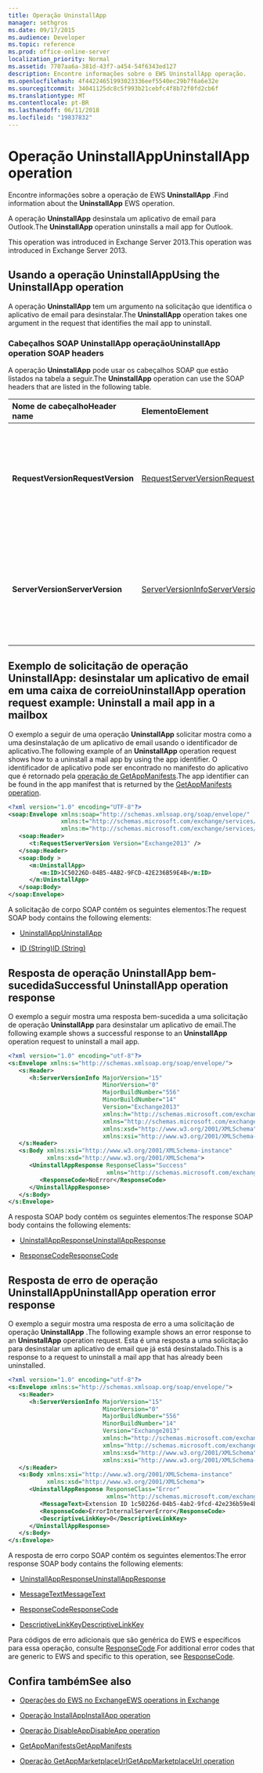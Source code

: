 ```yaml
---
title: Operação UninstallApp
manager: sethgros
ms.date: 09/17/2015
ms.audience: Developer
ms.topic: reference
ms.prod: office-online-server
localization_priority: Normal
ms.assetid: 7707aa6a-381d-43f7-a454-54f6343ed127
description: Encontre informações sobre o EWS UninstallApp operação.
ms.openlocfilehash: 4f44224651993023336eef5540ec29b7f6a6e32e
ms.sourcegitcommit: 34041125dc8c5f993b21cebfc4f8b72f0fd2cb6f
ms.translationtype: MT
ms.contentlocale: pt-BR
ms.lasthandoff: 06/11/2018
ms.locfileid: "19837832"
---
```

# <a name="uninstallapp-operation"></a><span data-ttu-id="2ab64-103">Operação UninstallApp</span><span class="sxs-lookup"><span data-stu-id="2ab64-103">UninstallApp operation</span></span>

<span data-ttu-id="2ab64-104">Encontre informações sobre a operação de EWS **UninstallApp** .</span><span class="sxs-lookup"><span data-stu-id="2ab64-104">Find information about the **UninstallApp** EWS operation.</span></span> 
  
<span data-ttu-id="2ab64-105">A operação **UninstallApp** desinstala um aplicativo de email para Outlook.</span><span class="sxs-lookup"><span data-stu-id="2ab64-105">The **UninstallApp** operation uninstalls a mail app for Outlook.</span></span> 
  
<span data-ttu-id="2ab64-106">This operation was introduced in Exchange Server 2013.</span><span class="sxs-lookup"><span data-stu-id="2ab64-106">This operation was introduced in Exchange Server 2013.</span></span>
  
## <a name="using-the-uninstallapp-operation"></a><span data-ttu-id="2ab64-107">Usando a operação UninstallApp</span><span class="sxs-lookup"><span data-stu-id="2ab64-107">Using the UninstallApp operation</span></span>

<span data-ttu-id="2ab64-108">A operação **UninstallApp** tem um argumento na solicitação que identifica o aplicativo de email para desinstalar.</span><span class="sxs-lookup"><span data-stu-id="2ab64-108">The **UninstallApp** operation takes one argument in the request that identifies the mail app to uninstall.</span></span> 
  
### <a name="uninstallapp-operation-soap-headers"></a><span data-ttu-id="2ab64-109">Cabeçalhos SOAP UninstallApp operação</span><span class="sxs-lookup"><span data-stu-id="2ab64-109">UninstallApp operation SOAP headers</span></span>

<span data-ttu-id="2ab64-110">A operação **UninstallApp** pode usar os cabeçalhos SOAP que estão listados na tabela a seguir.</span><span class="sxs-lookup"><span data-stu-id="2ab64-110">The **UninstallApp** operation can use the SOAP headers that are listed in the following table.</span></span> 
  
|<span data-ttu-id="2ab64-111">**Nome de cabeçalho**</span><span class="sxs-lookup"><span data-stu-id="2ab64-111">**Header name**</span></span>|<span data-ttu-id="2ab64-112">**Elemento**</span><span class="sxs-lookup"><span data-stu-id="2ab64-112">**Element**</span></span>|<span data-ttu-id="2ab64-113">**Descrição**</span><span class="sxs-lookup"><span data-stu-id="2ab64-113">**Description**</span></span>|
|:-----|:-----|:-----|
|<span data-ttu-id="2ab64-114">**RequestVersion**</span><span class="sxs-lookup"><span data-stu-id="2ab64-114">**RequestVersion**</span></span> <br/> |[<span data-ttu-id="2ab64-115">RequestServerVersion</span><span class="sxs-lookup"><span data-stu-id="2ab64-115">RequestServerVersion</span></span>](requestserverversion.md) <br/> |<span data-ttu-id="2ab64-116">Identifica a versão do esquema para a solicitação de operação.</span><span class="sxs-lookup"><span data-stu-id="2ab64-116">Identifies the schema version for the operation request.</span></span> <span data-ttu-id="2ab64-117">Este cabeçalho é aplicável a uma solicitação.</span><span class="sxs-lookup"><span data-stu-id="2ab64-117">This header is applicable to a request.</span></span>  <br/> |
|<span data-ttu-id="2ab64-118">**ServerVersion**</span><span class="sxs-lookup"><span data-stu-id="2ab64-118">**ServerVersion**</span></span> <br/> |[<span data-ttu-id="2ab64-119">ServerVersionInfo</span><span class="sxs-lookup"><span data-stu-id="2ab64-119">ServerVersionInfo</span></span>](serverversioninfo.md) <br/> |<span data-ttu-id="2ab64-120">Identifica a versão do servidor que respondeu à solicitação.</span><span class="sxs-lookup"><span data-stu-id="2ab64-120">Identifies the version of the server that responded to the request.</span></span> <span data-ttu-id="2ab64-121">Este cabeçalho é aplicável a uma resposta.</span><span class="sxs-lookup"><span data-stu-id="2ab64-121">This header is applicable to a response.</span></span>  <br/> |
   
## <a name="uninstallapp-operation-request-example-uninstall-a-mail-app-in-a-mailbox"></a><span data-ttu-id="2ab64-122">Exemplo de solicitação de operação UninstallApp: desinstalar um aplicativo de email em uma caixa de correio</span><span class="sxs-lookup"><span data-stu-id="2ab64-122">UninstallApp operation request example: Uninstall a mail app in a mailbox</span></span>

<span data-ttu-id="2ab64-123">O exemplo a seguir de uma operação **UninstallApp** solicitar mostra como a uma desinstalação de um aplicativo de email usando o identificador de aplicativo.</span><span class="sxs-lookup"><span data-stu-id="2ab64-123">The following example of an **UninstallApp** operation request shows how to a uninstall a mail app by using the app identifier.</span></span> <span data-ttu-id="2ab64-124">O identificador de aplicativo pode ser encontrado no manifesto do aplicativo que é retornado pela [operação de GetAppManifests](getappmanifests-operation.md).</span><span class="sxs-lookup"><span data-stu-id="2ab64-124">The app identifier can be found in the app manifest that is returned by the [GetAppManifests operation](getappmanifests-operation.md).</span></span>
  
```XML
<?xml version="1.0" encoding="UTF-8"?>
<soap:Envelope xmlns:soap="http://schemas.xmlsoap.org/soap/envelope/"
               xmlns:t="http://schemas.microsoft.com/exchange/services/2006/types"
               xmlns:m="http://schemas.microsoft.com/exchange/services/2006/messages">
   <soap:Header>
      <t:RequestServerVersion Version="Exchange2013" />
   </soap:Header>
   <soap:Body >
      <m:UninstallApp>
         <m:ID>1C50226D-04B5-4AB2-9FCD-42E236B59E4B</m:ID>
      </m:UninstallApp>
   </soap:Body>
</soap:Envelope>
```

<span data-ttu-id="2ab64-125">A solicitação de corpo SOAP contém os seguintes elementos:</span><span class="sxs-lookup"><span data-stu-id="2ab64-125">The request SOAP body contains the following elements:</span></span>
  
- [<span data-ttu-id="2ab64-126">UninstallApp</span><span class="sxs-lookup"><span data-stu-id="2ab64-126">UninstallApp</span></span>](uninstallapp.md)
    
- [<span data-ttu-id="2ab64-127">ID (String)</span><span class="sxs-lookup"><span data-stu-id="2ab64-127">ID (String)</span></span>](id-string.md)
    
## <a name="successful-uninstallapp-operation-response"></a><span data-ttu-id="2ab64-128">Resposta de operação UninstallApp bem-sucedida</span><span class="sxs-lookup"><span data-stu-id="2ab64-128">Successful UninstallApp operation response</span></span>

<span data-ttu-id="2ab64-129">O exemplo a seguir mostra uma resposta bem-sucedida a uma solicitação de operação **UninstallApp** para desinstalar um aplicativo de email.</span><span class="sxs-lookup"><span data-stu-id="2ab64-129">The following example shows a successful response to an **UninstallApp** operation request to uninstall a mail app.</span></span> 
  
```XML
<?xml version="1.0" encoding="utf-8"?>
<s:Envelope xmlns:s="http://schemas.xmlsoap.org/soap/envelope/">
   <s:Header>
      <h:ServerVersionInfo MajorVersion="15" 
                           MinorVersion="0" 
                           MajorBuildNumber="556" 
                           MinorBuildNumber="14" 
                           Version="Exchange2013" 
                           xmlns:h="http://schemas.microsoft.com/exchange/services/2006/types" 
                           xmlns="http://schemas.microsoft.com/exchange/services/2006/types" 
                           xmlns:xsd="http://www.w3.org/2001/XMLSchema" 
                           xmlns:xsi="http://www.w3.org/2001/XMLSchema-instance"/>
   </s:Header>
   <s:Body xmlns:xsi="http://www.w3.org/2001/XMLSchema-instance" 
           xmlns:xsd="http://www.w3.org/2001/XMLSchema">
      <UninstallAppResponse ResponseClass="Success" 
                            xmlns="http://schemas.microsoft.com/exchange/services/2006/messages">
         <ResponseCode>NoError</ResponseCode>
      </UninstallAppResponse>
   </s:Body>
</s:Envelope>
```

<span data-ttu-id="2ab64-130">A resposta SOAP body contém os seguintes elementos:</span><span class="sxs-lookup"><span data-stu-id="2ab64-130">The response SOAP body contains the following elements:</span></span>
  
- [<span data-ttu-id="2ab64-131">UninstallAppResponse</span><span class="sxs-lookup"><span data-stu-id="2ab64-131">UninstallAppResponse</span></span>](uninstallappresponse.md)
    
- [<span data-ttu-id="2ab64-132">ResponseCode</span><span class="sxs-lookup"><span data-stu-id="2ab64-132">ResponseCode</span></span>](responsecode.md)
    
## <a name="uninstallapp-operation-error-response"></a><span data-ttu-id="2ab64-133">Resposta de erro de operação UninstallApp</span><span class="sxs-lookup"><span data-stu-id="2ab64-133">UninstallApp operation error response</span></span>

<span data-ttu-id="2ab64-134">O exemplo a seguir mostra uma resposta de erro a uma solicitação de operação **UninstallApp** .</span><span class="sxs-lookup"><span data-stu-id="2ab64-134">The following example shows an error response to an **UninstallApp** operation request.</span></span> <span data-ttu-id="2ab64-135">Esta é uma resposta a uma solicitação para desinstalar um aplicativo de email que já está desinstalado.</span><span class="sxs-lookup"><span data-stu-id="2ab64-135">This is a response to a request to uninstall a mail app that has already been uninstalled.</span></span> 
  
```XML
<?xml version="1.0" encoding="utf-8"?>
<s:Envelope xmlns:s="http://schemas.xmlsoap.org/soap/envelope/">
   <s:Header>
      <h:ServerVersionInfo MajorVersion="15" 
                           MinorVersion="0" 
                           MajorBuildNumber="556" 
                           MinorBuildNumber="14" 
                           Version="Exchange2013" 
                           xmlns:h="http://schemas.microsoft.com/exchange/services/2006/types" 
                           xmlns="http://schemas.microsoft.com/exchange/services/2006/types" 
                           xmlns:xsd="http://www.w3.org/2001/XMLSchema" 
                           xmlns:xsi="http://www.w3.org/2001/XMLSchema-instance"/>
   </s:Header>
   <s:Body xmlns:xsi="http://www.w3.org/2001/XMLSchema-instance" 
           xmlns:xsd="http://www.w3.org/2001/XMLSchema">
      <UninstallAppResponse ResponseClass="Error" 
                            xmlns="http://schemas.microsoft.com/exchange/services/2006/messages">
         <MessageText>Extension ID 1c50226d-04b5-4ab2-9fcd-42e236b59e4b can't be found.</MessageText>
         <ResponseCode>ErrorInternalServerError</ResponseCode>
         <DescriptiveLinkKey>0</DescriptiveLinkKey>
      </UninstallAppResponse>
   </s:Body>
</s:Envelope>
```

<span data-ttu-id="2ab64-136">A resposta de erro corpo SOAP contém os seguintes elementos:</span><span class="sxs-lookup"><span data-stu-id="2ab64-136">The error response SOAP body contains the following elements:</span></span>
  
- [<span data-ttu-id="2ab64-137">UninstallAppResponse</span><span class="sxs-lookup"><span data-stu-id="2ab64-137">UninstallAppResponse</span></span>](uninstallappresponse.md)
    
- [<span data-ttu-id="2ab64-138">MessageText</span><span class="sxs-lookup"><span data-stu-id="2ab64-138">MessageText</span></span>](messagetext.md)
    
- [<span data-ttu-id="2ab64-139">ResponseCode</span><span class="sxs-lookup"><span data-stu-id="2ab64-139">ResponseCode</span></span>](responsecode.md)
    
- [<span data-ttu-id="2ab64-140">DescriptiveLinkKey</span><span class="sxs-lookup"><span data-stu-id="2ab64-140">DescriptiveLinkKey</span></span>](descriptivelinkkey.md)
    
<span data-ttu-id="2ab64-141">Para códigos de erro adicionais que são genérica do EWS e específicos para essa operação, consulte [ResponseCode](responsecode.md).</span><span class="sxs-lookup"><span data-stu-id="2ab64-141">For additional error codes that are generic to EWS and specific to this operation, see [ResponseCode](responsecode.md).</span></span>
  
## <a name="see-also"></a><span data-ttu-id="2ab64-142">Confira também</span><span class="sxs-lookup"><span data-stu-id="2ab64-142">See also</span></span>

- [<span data-ttu-id="2ab64-143">Operações do EWS no Exchange</span><span class="sxs-lookup"><span data-stu-id="2ab64-143">EWS operations in Exchange</span></span>](ews-operations-in-exchange.md)
    
- [<span data-ttu-id="2ab64-144">Operação InstallApp</span><span class="sxs-lookup"><span data-stu-id="2ab64-144">InstallApp operation</span></span>](installapp-operation.md)
    
- [<span data-ttu-id="2ab64-145">Operação DisableApp</span><span class="sxs-lookup"><span data-stu-id="2ab64-145">DisableApp operation</span></span>](disableapp-operation.md)
    
- [<span data-ttu-id="2ab64-146">GetAppManifests</span><span class="sxs-lookup"><span data-stu-id="2ab64-146">GetAppManifests</span></span>](getappmanifests.md)
    
- [<span data-ttu-id="2ab64-147">Operação GetAppMarketplaceUrl</span><span class="sxs-lookup"><span data-stu-id="2ab64-147">GetAppMarketplaceUrl operation</span></span>](getappmarketplaceurl-operation.md)
    

